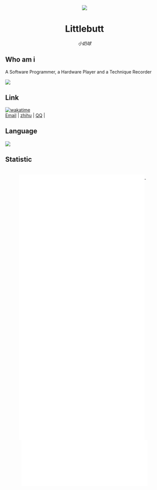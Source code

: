 
<div align="center">
<img src="https://avatars.githubusercontent.com/u/70781619?v=4"/>

# Littlebutt
_小奶球_
  
</div>

## Who am i

A Software Programmer, a Hardware Player and a Technique Recorder

<img align="center" src="https://github-readme-stats.vercel.app/api?username=littlebutt&show_icons=true">

## Link
[![wakatime](https://wakatime.com/badge/user/018f0816-e25e-49f2-b716-938be2eb881f.svg)](https://wakatime.com/@018f0816-e25e-49f2-b716-938be2eb881f)
</br>
<a href="mailto:luogan1996@icloud.com">Email</a> | 
<a href="https://www.zhihu.com/people/luo-gan-5-62">zhihu</a> |
<a href="https://wpa.qq.com/msgrd?v=3&uin=3165388245&site=qqq&menu=yes">QQ</a> | 

## Language

<img align="center" src="https://github-readme-stats.vercel.app/api/top-langs/?username=littlebutt">

## Statistic

<p align="center">
  
  <br/>
  <a href="https://github.com/littlebutt">
    <img width="400" align="top" src="https://github.com/littlebutt/littlebutt/blob/main/left.svg" />
  </a>
  &emsp;
  <a href="https://github.com/littlebutt">
    <img width="400" align="top" src="https://github.com/littlebutt/littlebutt/blob/main/right.svg" />
  </a>
</p>
